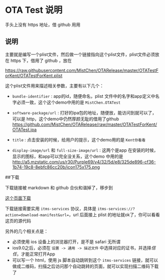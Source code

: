 
# OTA Test 说明

手头上没有 https 地址，借 github 用用


## 说明

主要就是编写一个plist文件，然后做一个链接指向这个plist文件，plist文件必须放在 https 下，借用了 github ，放在

https://raw.githubusercontent.com/MistChen/OTARelease/master/OTATestForKent/OTATestForKent.plist

这个plist文件用来描述相关参数，主要有以下几个：

* `bundle-identifier` : app的id，随便命名，plist 文件中的名字和app定义中名字必须一致，这个这个demo中用的是 `MistChen.OTATest`
	
* `software-package/url` : 打好的ipa包的地址，随便放，能访问到就可以了，可以是 http，这个demo中仍然厚颜无耻的借用了github 
	https://github.com/MistChen/OTARelease/raw/master/OTATestForKent/OTATest.ipa
	
* `title` : 点击安装的时候，给用户的提示，这个demo用的是 `Kent你看看`
	
* `display-image/url` 和 `full-size-image/url` : 这两个是app 在安装的时候，显示的图标，和app可以完全没关系，这个demo 中用的是 
	http://a5.mzstatic.com/us/r30/Purple69/v4/32/5d/e8/325de896-cf36-1b74-19c8-8ebfc86cc20b/icon175x175.png


##下载

下载链接被 markdown 和 github 合伙和谐掉了，移步到

[这个页面下载](http://7xnw7w.com1.z0.glb.clouddn.com/index.html)

下载链接需要实用 `itms-services` 协议，具体是 `itms-services://?action=download-manifest&url=`，url 后面接上 plist 的地址就ok了，你可以看看这页的源代码

另外的几个相关点是：

* 必须使用 ios 设备上的浏览器打开，是不是 safari 无所谓
* ios9.0之后，必须在 `设置 -> 通用 -> 描述文件` 中选择对应的证书，并选择*信任*，才能正常打开App
* 可以写一个 html，使用 js 脚本自动跳转到这个 `itms-services` 链接，就可以做成二维码，扫描之后访问那个自动跳转的页面，就可以实现扫描二维码下载了


